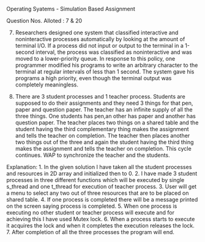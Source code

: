 Operating Syatems - Simulation Based Assignment

Question Nos. Alloted : 7 & 20

7. Researchers designed one system that classified interactive and noninteractive processes automatically by looking at the amount of terminal I/O. If a process did not input or output to the terminal in a 1-second interval, the process was classified as noninteractive and was moved to a lower-priority queue. In response to this policy, one programmer modified his programs to write an arbitrary character to the terminal at regular intervals of less than 1 second. The system gave his programs a high priority, even though the terminal output was completely meaningless.

20. There are 3 student processes and 1 teacher process. Students are supposed to do their
assignments and they need 3 things for that pen, paper and question paper. The teacher
has an infinite supply of all the three things. One students has pen,an other has paper and
another has question paper. The teacher places two things on a shared table and the
student having the third complementary thing makes the assignment and tells the teacher
on completion. The teacher then places another two things out of the three and again the
student having the third thing makes the assignment and tells the teacher on completion.
This cycle continues. WAP to synchronize the teacher and the students.

Explanation: 1. In the given solution I have taken all the student processes and resources in 2D array and initialized then to 0. 
             2. I have made 3 student processes in three different functions which will be executed by single s_thread and one t_thread                 for execution of teacher process. 
             3. User will get a menu to select any two out of three resources that are to be placed on shared table. 
             4. If one process is completed there will be a message printed on the screen saying process is completed. 
             5. When one process is executing no other student or teacher process will execute and for achieving this I have used Mutex                     lock. 
             6. When a process starts to execute it acquires the lock and when it completes the execution releases the lock. 
             7. After completion of all the three processes the program will end.
